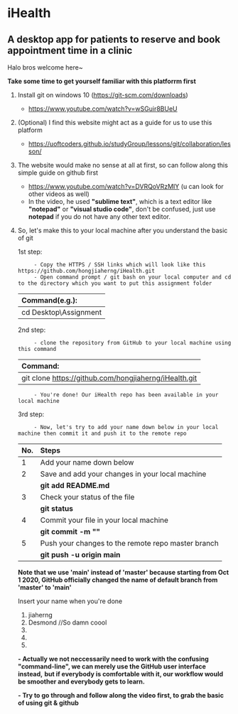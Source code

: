 # iHealth
## A desktop app for patients to reserve and book appointment time in a clinic


Halo bros welcome here~

**Take some time to get yourself familiar with this platforrm first**
1. Install git on windows 10 (https://git-scm.com/downloads)
      - https://www.youtube.com/watch?v=wSGuir8BUeU
      
2. (Optional) I find this website might act as a guide for us to use this platform 
      - https://uoftcoders.github.io/studyGroup/lessons/git/collaboration/lesson/
      
3. The website would make no sense at all at first, so can follow along this simple guide on github first
      - https://www.youtube.com/watch?v=DVRQoVRzMIY (u can look for other videos as well)
      - In the video, he used **"sublime text"**, which is a text editor like **"notepad"** or **"visual studio code"**, don't be confused, just use **notepad** if you do not have any other text editor. 
      
4. So, let's make this to your local machine after you understand the basic of git

      1st step:
      
            - Copy the HTTPS / SSH links which will look like this https://github.com/hongjiaherng/iHealth.git
            - Open command prompt / git bash on your local computer and cd to the directory which you want to put this assignment folder

      | Command(e.g.):        |
      | :-------------------- |
      | cd Desktop\Assignment |

      2nd step:
      
            - clone the repository from GitHub to your local machine using this command

      | Command: |
      | :-------------------- |
      | git clone https://github.com/hongjiaherng/iHealth.git |

            - You're done! Our iHealth repo has been available in your local machine

      3rd step:
      
            - Now, let's try to add your name down below in your local machine then commit it and push it to the remote repo
            
      | No.  | Steps                                              |
      | :--- | :------------------------------------------------- |
      | 1    | Add your name down below                           |
      | 2    | Save and add your changes in your local machine    |
      |      | **git add README.md**                              |
      | 3    | Check your status of the file                      |
      |      | **git status**                                     |
      | 4    | Commit your file in your local machine             |
      |      | **git commit -m "<Your commit message>"**          |
      | 5    | Push your changes to the remote repo master branch |
      |      | **git push -u origin main**                        | 
      
      **Note that we use 'main' instead of 'master' because starting from Oct 1 2020, GitHub officially changed the name of default branch from 'master' to 'main'**
      
                        

      Insert your name when you're done
      1. jiaherng
      2. Desmond //So damn coool
      3.
      4.
      5.


      **- Actually we not neccessarily need to work with the confusing "command-line", we can merely use the GitHub user interface instead,**
      **but if everybody is comfortable with it, our workflow would be smoother and everybody gets to learn.**
      
      **- Try to go through and follow along the video first, to grab the basic of using git & github**
      

